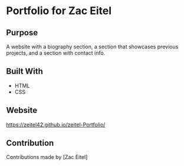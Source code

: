 # Portfolio for Zac Eitel

## Purpose
A website with a biography section, a section that showcases previous projects, and a section with contact info.

## Built With
* HTML
* CSS

## Website
https://zeitel42.github.io/zeitel-Portfolio/

## Contribution
Contributions made by [Zac Eitel]
